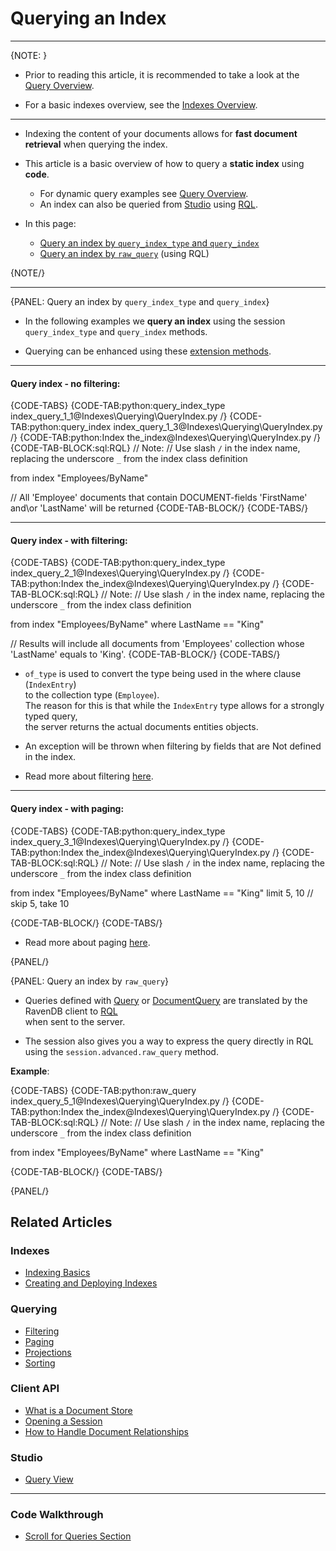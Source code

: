 # Querying an Index

---

{NOTE: }

* Prior to reading this article, it is recommended to take a look at the 
  [Query Overview](../../client-api/session/querying/how-to-query).  
  
* For a basic indexes overview, see the [Indexes Overview](../../studio/database/indexes/indexes-overview).

---

* Indexing the content of your documents allows for **fast document retrieval** when querying the index.  

* This article is a basic overview of how to query a **static index** using **code**.  
   * For dynamic query examples see [Query Overview](../../client-api/session/querying/how-to-query).  
   * An index can also be queried from [Studio](../../studio/database/queries/query-view) 
     using [RQL](../../client-api/session/querying/what-is-rql).

* In this page:  
   * [Query an index by `query_index_type` and `query_index`](../../indexes/querying/query-index#query-an-index-by-query_index_type-and-query_index)
   * [Query an index by `raw_query`](../../indexes/querying/query-index#query-an-index-by-raw_query) (using RQL)

{NOTE/}

---

{PANEL: Query an index by `query_index_type` and `query_index`}

* In the following examples we **query an index** using the session `query_index_type` and `query_index` methods.  

* Querying can be enhanced using these [extension methods](../../client-api/session/querying/how-to-query#custom-methods).

---

#### Query index - no filtering:

{CODE-TABS}
{CODE-TAB:python:query_index_type index_query_1_1@Indexes\Querying\QueryIndex.py /}
{CODE-TAB:python:query_index index_query_1_3@Indexes\Querying\QueryIndex.py /}
{CODE-TAB:python:Index the_index@Indexes\Querying\QueryIndex.py /}
{CODE-TAB-BLOCK:sql:RQL}
// Note:
// Use slash `/` in the index name, replacing the underscore `_` from the index class definition

from index "Employees/ByName"

// All 'Employee' documents that contain DOCUMENT-fields 'FirstName' and\or 'LastName' will be returned
{CODE-TAB-BLOCK/}
{CODE-TABS/}

---

#### Query index - with filtering:

{CODE-TABS}
{CODE-TAB:python:query_index_type index_query_2_1@Indexes\Querying\QueryIndex.py /}
{CODE-TAB:python:Index the_index@Indexes\Querying\QueryIndex.py /}
{CODE-TAB-BLOCK:sql:RQL}
// Note:
// Use slash `/` in the index name, replacing the underscore `_` from the index class definition

from index "Employees/ByName"
where LastName == "King"

// Results will include all documents from 'Employees' collection whose 'LastName' equals to 'King'.
{CODE-TAB-BLOCK/}
{CODE-TABS/}

* `of_type` is used to convert the type being used in the where clause (`IndexEntry`)   
  to the collection type (`Employee`).  
  The reason for this is that while the `IndexEntry` type allows for a strongly typed query,  
  the server returns the actual documents entities objects.

* An exception will be thrown when filtering by fields that are Not defined in the index.

* Read more about filtering [here](../../indexes/querying/filtering).

---

#### Query index - with paging:

{CODE-TABS}
{CODE-TAB:python:query_index_type index_query_3_1@Indexes\Querying\QueryIndex.py /}
{CODE-TAB:python:Index the_index@Indexes\Querying\QueryIndex.py /}
{CODE-TAB-BLOCK:sql:RQL}
// Note:
// Use slash `/` in the index name, replacing the underscore `_` from the index class definition

from index "Employees/ByName"
where LastName == "King"
limit 5, 10 // skip 5, take 10

{CODE-TAB-BLOCK/}
{CODE-TABS/}

* Read more about paging [here](../../indexes/querying/paging).

{PANEL/}

{PANEL: Query an index by `raw_query`}

* Queries defined with [Query](../../indexes/querying/query-index#session.query) 
  or [DocumentQuery](../../indexes/querying/query-index#session.advanced.documentquery) 
  are translated by the RavenDB client to [RQL](../../client-api/session/querying/what-is-rql)  
  when sent to the server.

* The session also gives you a way to express the query directly in RQL using the 
  `session.advanced.raw_query` method.

**Example**:

{CODE-TABS}
{CODE-TAB:python:raw_query index_query_5_1@Indexes\Querying\QueryIndex.py /}
{CODE-TAB:python:Index the_index@Indexes\Querying\QueryIndex.py /}
{CODE-TAB-BLOCK:sql:RQL}
// Note:
// Use slash `/` in the index name, replacing the underscore `_` from the index class definition

from index "Employees/ByName"
where LastName == "King"

{CODE-TAB-BLOCK/}
{CODE-TABS/}

{PANEL/}

## Related Articles

### Indexes

- [Indexing Basics](../../indexes/indexing-basics)
- [Creating and Deploying Indexes](../../indexes/creating-and-deploying)

### Querying

- [Filtering](../../indexes/querying/filtering)
- [Paging](../../indexes/querying/paging)
- [Projections](../../indexes/querying/projections)
- [Sorting](../../indexes/querying/sorting)

### Client API

- [What is a Document Store](../../client-api/what-is-a-document-store)
- [Opening a Session](../../client-api/session/opening-a-session)
- [How to Handle Document Relationships](../../client-api/how-to/handle-document-relationships)

### Studio

- [Query View](../../studio/database/queries/query-view)

---

### Code Walkthrough

- [Scroll for Queries Section](https://demo.ravendb.net/)
